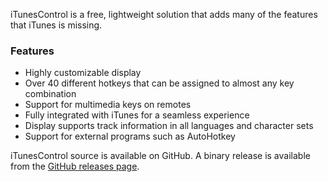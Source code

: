 iTunesControl is a free, lightweight solution that adds many of the features that iTunes is missing.

### Features

* Highly customizable display
* Over 40 different hotkeys that can be assigned to almost any key combination
* Support for multimedia keys on remotes
* Fully integrated with iTunes for a seamless experience
* Display supports track information in all languages and character sets
* Support for external programs such as AutoHotkey

iTunesControl source is available on GitHub. A binary release is available from the [GitHub releases page](https://github.com/carsonmorrow/itc/releases/tag/v0.63). 
